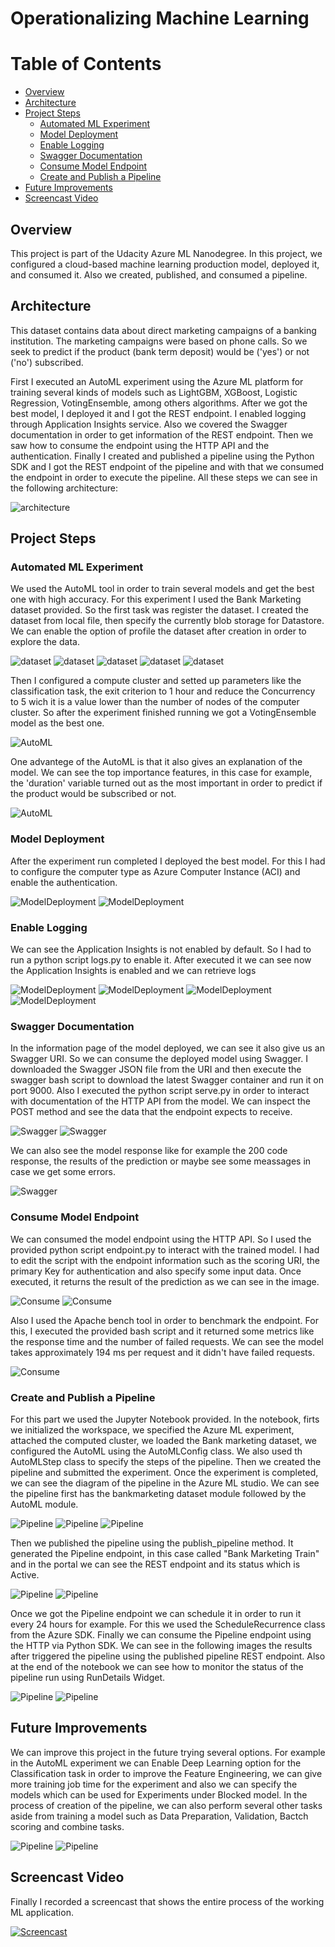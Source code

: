 # Operationalizing Machine Learning

Table of Contents
=================
  * [Overview](#overview)
  * [Architecture](#architecture)
  * [Project Steps](#project-steps)
    + [Automated ML Experiment](#automated-ml-experiment)
    + [Model Deployment](#model-deployment)
    + [Enable Logging](#enable-logging)
    + [Swagger Documentation](#swagger-documentation)
    + [Consume Model Endpoint](#consume-model-endpoint)
    + [Create and Publish a Pipeline](#create-and-publish-a-pipeline)
  * [Future Improvements](#future-improvements)
  * [Screencast Video](#screencast-video)

## Overview
This project is part of the Udacity Azure ML Nanodegree.
In this project, we configured a cloud-based machine learning production model, deployed it, and consumed it. Also we created, published, and consumed a pipeline.

## Architecture
This dataset contains data about direct marketing campaigns of a banking institution. The marketing campaigns were based on phone calls. So we seek to predict if the product (bank term deposit) would be ('yes') or not ('no') subscribed.

First I executed an AutoML experiment using the Azure ML platform for training several kinds of models such as LightGBM, XGBoost, Logistic Regression, VotingEnsemble, among others algorithms. After we got the best model, I deployed it and I got the REST endpoint. I enabled logging through Application Insights service. Also we covered the Swagger documentation in order to get information of the REST endpoint. Then we saw how to consume the endpoint using the HTTP API and the authentication. Finally I created and published a pipeline using the Python SDK and I got the REST endpoint of the pipeline and with that we consumed the endpoint in order to execute the pipeline. All these steps we can see in the following architecture:

![architecture](/image/azmle_pj2_00.jpg)

## Project Steps

### Automated ML Experiment

We used the AutoML tool in order to train several models and get the best one with high accuracy. For this experiment I used the Bank Marketing dataset provided. So the first task was register the dataset. I created the dataset from local file, then specify the currently blob storage for Datastore. We can enable the option of profile the dataset after creation in order to explore the data.

![dataset](/image/azmle_pj2_26.jpg)
![dataset](/image/azmle_pj2_27.jpg)
![dataset](/image/azmle_pj2_28.jpg)
![dataset](/image/azmle_pj2_29.jpg)
![dataset](/image/azmle_pj2_01.jpg)

Then I configured a compute cluster and setted up parameters like the classification task, the exit criterion to 1 hour and reduce the Concurrency to 5 wich it is a value lower than the number of nodes of the computer cluster. So after the experiment finished running we got a VotingEnsemble model as the best one. 

![AutoML](/image/azmle_pj2_02.jpg)

One advantege of the AutoML is that it also gives an explanation of the model. We can see the top importance features, in this case for example, the 'duration' variable turned out as the most important in order to predict if the product would be subscribed or not.

![AutoML](/image/azmle_pj2_04.jpg)

### Model Deployment

After the experiment run completed I deployed the best model. For this I had to configure the computer type as Azure Computer Instance (ACI) and enable the authentication.

![ModelDeployment](/image/azmle_pj2_07.jpg)
![ModelDeployment](/image/azmle_pj2_08.jpg)

### Enable Logging

We can see the Application Insights is not enabled by default. So I had to run a python script logs.py to enable it. After executed it we can see now the Application Insights is enabled and we can retrieve logs

![ModelDeployment](/image/azmle_pj2_09.jpg)
![ModelDeployment](/image/azmle_pj2_10.jpg)
![ModelDeployment](/image/azmle_pj2_11.jpg)
![ModelDeployment](/image/azmle_pj2_12.jpg)

### Swagger Documentation

In the information page of the model deployed, we can see it also give us an Swagger URI. So we can consume the deployed model using Swagger. I downloaded the Swagger JSON file from the URI and then execute the swagger bash script to download the latest Swagger container and run it on port 9000. Also I executed the python script serve.py in order to interact with documentation of the HTTP API from the model. We can inspect the POST method and see the data that the endpoint expects to receive.

![Swagger](/image/azmle_pj2_13.jpg)
![Swagger](/image/azmle_pj2_14.jpg)

We can also see the model response like for example the 200 code response, the results of the prediction or maybe see some meassages in case we get some errors.

![Swagger](/image/azmle_pj2_32.jpg)

### Consume Model Endpoint

We can consumed the model endpoint using the HTTP API. So I used the provided python script endpoint.py to interact with the trained model. I had to edit the script with the endpoint information such as the scoring URI, the primary Key for authentication and also specify some input data. Once executed, it returns the result of the prediction as we can see in the image.

![Consume](/image/azmle_pj2_15.jpg)
![Consume](/image/azmle_pj2_16.jpg)

Also I used the Apache bench tool in order to benchmark the endpoint. For this, I executed the provided bash script and it returned some metrics like the response time and the number of failed requests. We can see the model takes approximately 194 ms per request and it didn't have failed requests.

![Consume](/image/azmle_pj2_17.jpg)

### Create and Publish a Pipeline

For this part we used the Jupyter Notebook provided. In the notebook, firts we initialized the workspace, we specified the Azure ML experiment, attached the computed cluster, we loaded the Bank marketing dataset, we configured the AutoML using the AutoMLConfig class. We also used th AutoMLStep class to specify the steps of the pipeline. Then we created the pipeline and submitted the experiment. Once the experiment is completed, we can see the diagram of the pipeline in the Azure ML studio. We can see the pipeline first has the bankmarketing dataset module followed by the AutoML module.

![Pipeline](/image/azmle_pj2_24.jpg)
![Pipeline](/image/azmle_pj2_21.jpg)
![Pipeline](/image/azmle_pj2_18.jpg)

Then we published the pipeline using the publish_pipeline method. It generated the Pipeline endpoint, in this case called "Bank Marketing  Train" and in the portal we can see the REST endpoint and its status which is Active. 

![Pipeline](/image/azmle_pj2_19.jpg)
![Pipeline](/image/azmle_pj2_20.jpg)

Once we got the Pipeline endpoint we can schedule it in order to run it every 24 hours for example. For this we used the ScheduleRecurrence class from the Azure SDK. Finally we can consume the Pipeline endpoint using the HTTP via Python SDK. We can see in the following images the results after triggered the pipeline using the published pipeline REST endpoint. Also at the end of the notebook we can see how to monitor the status of the pipeline run using RunDetails Widget.

![Pipeline](/image/azmle_pj2_23.jpg)
![Pipeline](/image/azmle_pj2_33.jpg)

## Future Improvements

We can improve this project in the future trying several options. For example in the AutoML experiment we can Enable Deep Learning option for the Classification task in order to improve the Feature Engineering, we can give more training job time for the experiment and also we can specify the models which can be used for Experiments under Blocked model. In the process of creation of the pipeline, we can also perform several other tasks aside from training a model such as Data Preparation, Validation, Bactch scoring and combine tasks.

![Pipeline](/image/azmle_pj2_31.jpg)
![Pipeline](/image/azmle_pj2_34.jpg)

## Screencast Video

Finally I recorded a screencast that shows the entire process of the working ML application. 

[![Screencast](https://img.youtube.com/vi/xeOwqYI7qrA/0.jpg)](https://youtu.be/xeOwqYI7qrA)
